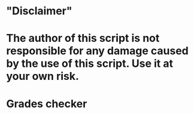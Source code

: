 # "Disclaimer"
# The author of this script is not responsible for any damage caused by the use of this script. Use it at your own risk.

# Grades checker
